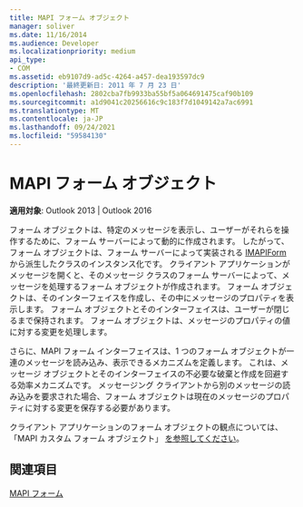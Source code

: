 ```yaml
---
title: MAPI フォーム オブジェクト
manager: soliver
ms.date: 11/16/2014
ms.audience: Developer
ms.localizationpriority: medium
api_type:
- COM
ms.assetid: eb9107d9-ad5c-4264-a457-dea193597dc9
description: '最終更新日: 2011 年 7 月 23 日'
ms.openlocfilehash: 2802cba7fb9933ba55bf5a064691475caf90b109
ms.sourcegitcommit: a1d9041c20256616c9c183f7d1049142a7ac6991
ms.translationtype: MT
ms.contentlocale: ja-JP
ms.lasthandoff: 09/24/2021
ms.locfileid: "59584130"
---
```

# <a name="mapi-form-objects"></a>MAPI フォーム オブジェクト

  
  
**適用対象**: Outlook 2013 | Outlook 2016 
  
フォーム オブジェクトは、特定のメッセージを表示し、ユーザーがそれらを操作するために、フォーム サーバーによって動的に作成されます。 したがって、フォーム オブジェクトは、フォーム サーバーによって実装される [IMAPIForm](imapiformiunknown.md) から派生したクラスのインスタンス化です。 クライアント アプリケーションがメッセージを開くと、そのメッセージ クラスのフォーム サーバーによって、メッセージを処理するフォーム オブジェクトが作成されます。 フォーム オブジェクトは、そのインターフェイスを作成し、その中にメッセージのプロパティを表示します。 フォーム オブジェクトとそのインターフェイスは、ユーザーが閉じるまで保持されます。 フォーム オブジェクトは、メッセージのプロパティの値に対する変更を処理します。 
  
さらに、MAPI フォーム インターフェイスは、1 つのフォーム オブジェクトが一連のメッセージを読み込み、表示できるメカニズムを定義します。 これは、メッセージ オブジェクトとそのインターフェイスの不必要な破棄と作成を回避する効率メカニズムです。 メッセージング クライアントから別のメッセージの読み込みを要求された場合、フォーム オブジェクトは現在のメッセージのプロパティに対する変更を保存する必要があります。
  
クライアント アプリケーションのフォーム オブジェクトの観点については、「MAPI カスタム フォーム オブジェクト」 [を参照してください](mapi-custom-form-objects.md)。
  
## <a name="see-also"></a>関連項目



[MAPI フォーム](mapi-forms.md)

